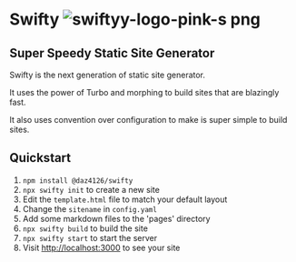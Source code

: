 # Swifty ![swiftyy-logo-pink-s png](https://github.com/user-attachments/assets/22fde975-7e2d-48e3-a253-41ea464d27f4)

## Super Speedy Static Site Generator

Swifty is the next generation of static site generator.

It uses the power of Turbo and morphing to build sites that are blazingly fast.

It also uses convention over configuration to make is super simple to build sites.

## Quickstart

1. `npm install @daz4126/swifty`
2. `npx swifty init` to create a new site
3. Edit the `template.html` file to match your default layout
4. Change the `sitename` in `config.yaml`
5. Add some markdown files to the 'pages' directory
3. `npx swifty build` to build the site
7. `npx swifty start` to start the server
8. Visit [http://localhost:3000](http://localhost:3000) to see your site
